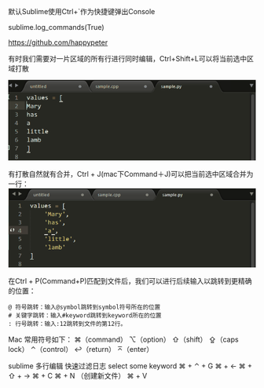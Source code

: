 
 默认Sublime使用Ctrl+`作为快捷键弹出Console

sublime.log_commands(True)

https://github.com/happypeter

有时我们需要对一片区域的所有行进行同时编辑，Ctrl+Shift+L可以将当前选中区域打散

![](media/15282533421055.gif)


有打散自然就有合并，Ctrl + J(mac下Command＋J)可以把当前选中区域合并为一行：
![](media/15282536694373.gif)



在Ctrl + P(Command+P)匹配到文件后，我们可以进行后续输入以跳转到更精确的位置：

```
@ 符号跳转：输入@symbol跳转到symbol符号所在的位置
# 关键字跳转：输入#keyword跳转到keyword所在的位置
: 行号跳转：输入:12跳转到文件的第12行。
```



Mac 常用符号如下：
⌘（command）
⌥（option）
⇧（shift）
⇪（caps lock）
⌃（control）
↩（return）
⌅（enter）

 

sublime  多行编辑 快速过滤日志
select some keyword
⌘ + ⌃ + G
⌘ + ←
⌘ + ⇧ + →
⌘ + C 
⌘ + N （创建新文件）
⌘ + V

